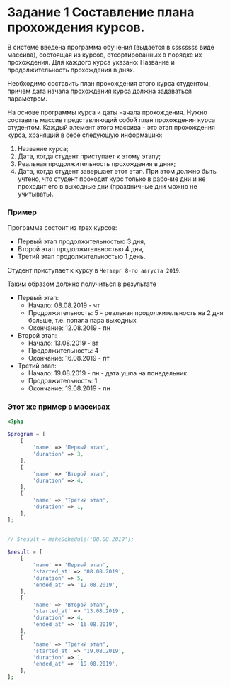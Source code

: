 # Задание 1 Составление плана прохождения курсов.
В системе введена программа обучения (выдается в ssssssss виде массива), состоящая из курсов, отсортированных в порядке их прохождения. Для каждого курса указано: Название и продолжительность прохождения в днях.

Необходимо составить план прохождения этого курса студентом, причем дата начала прохождения курса должна задаваться параметром.

На основе программы курса и даты начала прохождения. Нужно составить массив представляющий собой план прохождения курса студентом. Каждый элемент этого массива - это этап прохождения курса, хранящий в себе следующую информацию:
1. Название курса;
2. Дата, когда студент приступает к этому этапу;
3. Реальная продолжительность прохождения в днях;
4. Дата, когда студент завершает этот этап.
При этом должно быть учтено, что студент проходит курс только в рабочие дни и не проходит его в выходные дни (праздничные дни можно не учитывать).

### Пример
Программа состоит из трех курсов:
- Первый этап продолжительностью 3 дня,
- Второй этап продолжительностью 4 дня,
- Третий этап продолжительностью 1 день.

Студент приступает к курсу в `Четверг 8-го августа 2019`.

Таким образом должно получиться в результате
- Первый этап:
    - Начало: 08.08.2019 - чт
    - Продолжительность: 5 - реальная продолжительность на 2 дня больше, т.е. попала пара выходных
    - Окончание: 12.08.2019 - пн
- Второй этап:
    - Начало: 13.08.2019 - вт
    - Продолжительность: 4
    - Окончание: 16.08.2019 - пт
- Третий этап:
    - Начало: 19.08.2019 - пн - дата ушла на понедельник.
    - Продолжительность: 1
    - Окончание: 19.08.2019 - пн

### Этот же пример в массивах

```php
<?php

$program = [
    [
        'name' => 'Первый этап',
        'duration' => 3,
    ],
    [
        'name' => 'Второй этап',
        'duration' => 4,
    ],
    [
        'name' => 'Третий этап',
        'duration' => 1,
    ],
];


// $result = makeSchedule('08.08.2019');

$result = [
    [
        'name' => 'Первый этап',
        'started_at' => '08.08.2019',
        'duration' => 5,
        'ended_at' => '12.08.2019',
    ],
    [
        'name' => 'Второй этап',
        'started_at' => '13.08.2019',
        'duration' => 4,
        'ended_at' => '16.08.2019',
    ],
    [
        'name' => 'Третий этап',
        'started_at' => '19.08.2019',
        'duration' => 1,
        'ended_at' => '19.08.2019',
    ],
];
```
